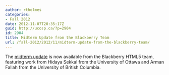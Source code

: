 ```yaml
---
author: rtholmes
categories:
- Fall 2012
date: 2012-11-07T20:35:17Z
guid: http://ucosp.ca/?p=2904
id: 2904
title: Midterm Update from the Blackberry Team
url: /fall-2012/2012/11/midterm-update-from-the-blackberry-team/
---
```


The [midterm update](http://devblog.blackberry.com/2012/11/ucosp-midterm-update/) is now available from the Blackberry HTML5 team, featuring work from Hidaya Sekkal from the University of Ottawa and Arman Fallah from the University of British Columbia.